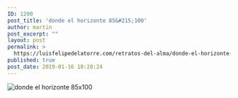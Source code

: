 ```yaml
---
ID: 1200
post_title: 'donde el horizonte 85&#215;100'
author: martin
post_excerpt: ""
layout: post
permalink: >
  https://luisfelipedelatorre.com/retratos-del-alma/donde-el-horizonte-85x100/
published: true
post_date: 2019-01-16 18:28:24
---
```

<p><img src="https://luisfelipedelatorre.com/wp-content/uploads/2019/01/donde-el-horizonte-85x100.jpg" alt="donde el horizonte 85x100"/></p>